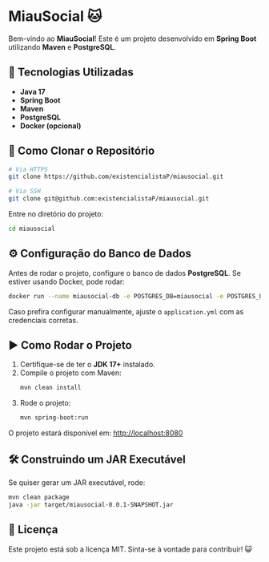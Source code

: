 # MiauSocial 🐱

Bem-vindo ao **MiauSocial**! Este é um projeto desenvolvido em **Spring Boot** utilizando **Maven** e **PostgreSQL**.

## 🚀 Tecnologias Utilizadas

- **Java 17**
- **Spring Boot**
- **Maven**
- **PostgreSQL**
- **Docker (opcional)**

## 📂 Como Clonar o Repositório

```sh
# Via HTTPS
git clone https://github.com/existencialistaP/miausocial.git

# Via SSH
git clone git@github.com:existencialistaP/miausocial.git
```

Entre no diretório do projeto:
```sh
cd miausocial
```

## ⚙️ Configuração do Banco de Dados

Antes de rodar o projeto, configure o banco de dados **PostgreSQL**. Se estiver usando Docker, pode rodar:

```sh
docker run --name miausocial-db -e POSTGRES_DB=miausocial -e POSTGRES_USER=admin -e POSTGRES_PASSWORD=admin -p 5432:5432 -d postgres
```

Caso prefira configurar manualmente, ajuste o `application.yml` com as credenciais corretas.

## ▶️ Como Rodar o Projeto

1. Certifique-se de ter o **JDK 17+** instalado.
2. Compile o projeto com Maven:
   ```sh
   mvn clean install
   ```
3. Rode o projeto:
   ```sh
   mvn spring-boot:run
   ```

O projeto estará disponível em: [http://localhost:8080](http://localhost:8080)

## 🛠 Construindo um JAR Executável
Se quiser gerar um JAR executável, rode:
```sh
mvn clean package
java -jar target/miausocial-0.0.1-SNAPSHOT.jar
```

## 📄 Licença
Este projeto está sob a licença MIT. Sinta-se à vontade para contribuir! 😺

